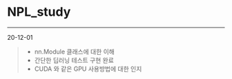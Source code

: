 # NPL_study

---------------------
20-12-01
> + nn.Module 클래스에 대한 이해
> + 간단한 딥러닝 테스트 구현 완료 
> + CUDA 와 같은 GPU 사용방법에 대한 인지
